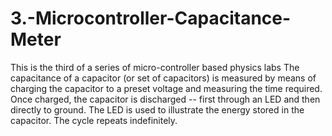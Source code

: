 # 3.-Microcontroller-Capacitance-Meter

This is the third of a series of micro-controller based physics labs
The capacitance of a capacitor (or set of capacitors) is measured
by means of charging the capacitor to a preset voltage and measuring 
the time required.  Once charged, the capacitor is discharged -- first
through an LED and then directly to ground.  The LED is used to illustrate
the energy stored in the capacitor.  The cycle repeats indefinitely.

